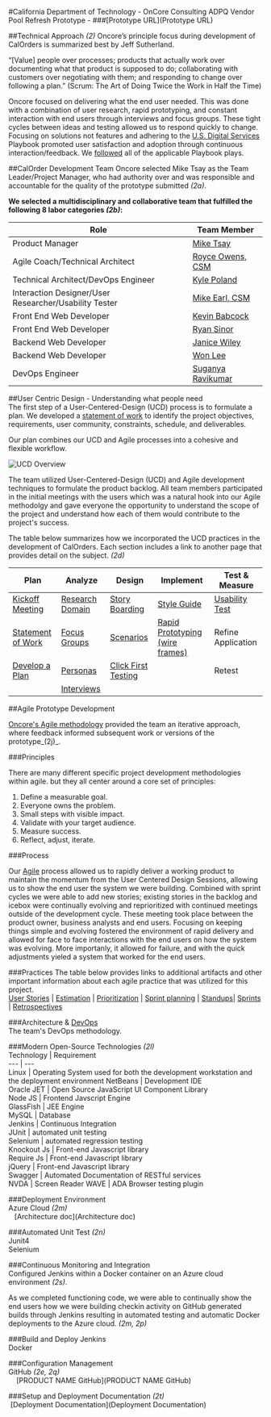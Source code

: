 #California Department of Technology - OnCore Consulting ADPQ Vendor Pool Refresh Prototype - 
###[Prototype URL](Prototype URL)

##Technical Approach _(2)_
Oncore’s principle focus during development of CalOrders is summarized best by Jeff Sutherland.
 
“[Value] people over processes; products that actually work over documenting what that product is supposed to do; collaborating with customers over negotiating with them; and responding to change over following a plan.” (Scrum: The Art of Doing Twice the Work in Half the Time)

Oncore focused on delivering what the end user needed. This was done with a combination of user research, rapid prototyping, and constant interaction with end users through interviews and focus groups. These tight cycles between ideas and testing allowed us to respond quickly to change. Focusing on solutions not features and adhering to the [U.S. Digital Services](https://playbook.cio.gov/) Playbook promoted user satisfaction and adoption through continuous interaction/feedback. We [followed](https://github.com/OncoreLLC/CalOrders/wiki/Addressing-U.S.-Digital-Services-Playbook-Plays) all of the applicable Playbook plays.  

##CalOrder Development Team
Oncore selected Mike Tsay as the Team Leader/Project Manager, who had authority over and was responsible and accountable for the quality of the prototype submitted _(2a)_.

**We selected a multidisciplinary and collaborative team that fulfilled the following 8 labor categories _(2b)_:**  

Role | Team Member  
--- | ---  
Product Manager	| [Mike Tsay](https://github.com/OncoreLLC/CalOrders/wiki/Agile-Team-Bios)
Agile Coach/Technical Architect | [Royce Owens, CSM](https://github.com/OncoreLLC/CalOrders/wiki/Agile-Team-Bios)  
Technical Architect/DevOps Engineer | [Kyle Poland](https://github.com/OncoreLLC/CalOrders/wiki/Agile-Team-Bios) 
Interaction Designer/User Researcher/Usability Tester | [Mike Earl, CSM](https://github.com/OncoreLLC/CalOrders/wiki/Agile-Team-Bios)
Front End Web Developer | [Kevin Babcock](https://github.com/OncoreLLC/CalOrders/wiki/Agile-Team-Bios)
Front End Web Developer | [Ryan Sinor](https://github.com/OncoreLLC/CalOrders/wiki/Agile-Team-Bios)  
Backend Web Developer | [Janice Wiley](https://github.com/OncoreLLC/CalOrders/wiki/Agile-Team-Bios)  
Backend Web Developer | [Won Lee](https://github.com/OncoreLLC/CalOrders/wiki/Agile-Team-Bios)  
DevOps Engineer | [Suganya Ravikumar](https://github.com/OncoreLLC/CalOrders/wiki/Agile-Team-Bios)  

##User Centric Design - Understanding what people need  
The first step of a User-Centered-Design (UCD) process is to formulate a plan.  We developed a [statement of work](https://github.com/OncoreLLC/CalOrders/wiki/Statement-of-Work) to identify the project objectives, requirements, user community, constraints, schedule, and deliverables.

Our plan combines our UCD and Agile processes into a cohesive and flexible workflow.

![UCD Overview](https://github.com/OncoreLLC/CalOrders/blob/master/Artifacts/Usability/ucd%20overview.jpg)

The team utilized User-Centered-Design (UCD) and Agile development techniques to formulate the product backlog.  All team members participated in the initial meetings with the users which was a natural hook into our Agile methodolgy and gave everyone the opportunity to understand the scope of the project and understand how each of them would contribute to the project's success.  

The table below summarizes how we incorporated the UCD practices in the development of CalOrders.  Each section includes a link to another page that provides detail on the subject. _(2d)_  

Plan | Analyze| Design | Implement | Test & Measure  
--- | --- | --- | --- | ----
[Kickoff Meeting](https://github.com/OncoreLLC/CalOrders/wiki/Hold-Kick-Off-Meeting) | [Research Domain](https://github.com/OncoreLLC/CalOrders/wiki/Domain-Research)    | [Story Boarding](https://github.com/OncoreLLC/CalOrders/wiki/Story-Boards)     | [Style Guide](http://www.oracle.com/webfolder/technetwork/jet/jetCookbook.html)    |[Usability Test](https://github.com/OncoreLLC/CalOrders/wiki/Usability-Testing)
[Statement of Work](https://github.com/OncoreLLC/CalOrders/wiki/Statement-of-Work)   |[Focus Groups](https://github.com/OncoreLLC/CalOrders/wiki/CalOrders-Focus-Groups)|[Scenarios](https://github.com/OncoreLLC/CalOrders/wiki/Scenarios)|[Rapid Prototyping (wire frames)](https://github.com/OncoreLLC/CalOrders/wiki/Wire-Frames) | Refine Application            
[Develop a Plan](https://github.com/OncoreLLC/CalOrders/wiki/Develop-a-Plan)   | [Personas](https://github.com/OncoreLLC/CalOrders/wiki/Develop-Personas)|[Click First Testing](https://github.com/OncoreLLC/CalOrders/wiki/Click-First-Testing)       |                | Retest
||[Interviews](https://github.com/OncoreLLC/CalOrders/wiki/Interviews) ||

##Agile Prototype Development   

[Oncore's Agile methodology](https://github.com/OncoreLLC/CalOrders/wiki/Agile-Methodolgy) provided the team an iterative approach, where feedback informed subsequent work or versions of the prototype_(2j)_.   

###Principles

There are many different specific project development methodologies within agile. but they all center around a core set of principles:

1. Define a measurable goal.
2. Everyone owns the problem.
3. Small steps with visible impact.
4. Validate with your target audience.
5. Measure success.
6. Reflect, adjust, iterate.

###Process   

Our [Agile](https://github.com/OncoreLLC/CalOrders/wiki/Agile-Methodolgy) process allowed us to rapidly deliver a working product to maintain the momentum from the User Centered Design Sessions, allowing us to show the end user the system we were building. Combined with sprint cycles we were able to add new stories; existing stories in the backlog and icebox were continually evolving and reprioritized with continued meetings outside of the development cycle. These meeting took place between the product owner, business analysts and end users. Focusing on keeping things simple and evolving fostered the environment of rapid delivery and allowed for face to face interactions with the end users on how the system was evolving.  More importanly, it allowed for failure, and with the quick adjustments yieled a system that worked for the end users.

###Practices
The table below provides links to additional artifacts and other important information about each agile practice that was utilized for this project.<br>
[User Stories]() |
[Estimation](https://github.com/OncoreLLC/CalOrders/wiki/Agile-Story-Estimation) |
[Prioritization](https://github.com/OncoreLLC/CalOrders/wiki/Agile-Story-Prioritization) |
[Sprint planning](https://github.com/OncoreLLC/CalOrders/wiki/Sprint-Planning) | [Standups](https://github.com/OncoreLLC/CalOrders/wiki/Standups)| [Sprints](https://github.com/OncoreLLC/CalOrders/wiki/Sprints) | [Retrospectives](https://github.com/OncoreLLC/CalOrders/wiki/Retrospectives) 


###Architecture & [DevOps](https://github.com/OncoreLLC/CalOrders/wiki/Environments)  
  The team's DevOps methodology.  

###Modern Open-Source Technologies _(2l)_  
Technology | Requirement  
--- | ---  
Linux	| Operating System used for both the development workstation and the deployment environment 
NetBeans | Development IDE  
Oracle JET | Open Source JavaScript UI Component Library  
Node JS | Frontend Javscript Engine  
GlassFish | JEE Engine  
MySQL | Database  
Jenkins | Continuous Integration  
JUnit | automated unit testing  
Selenium | automated regression testing  
Knockout Js | Front-end Javascript library  
Require Js | Front-end Javascript library  
jQuery | Front-end Javascript library  
Swagger | Automated Documentation of RESTful services   
NVDA | Screen Reader
WAVE | ADA Browser testing plugin


###Deployment Environment  
  Azure Cloud _(2m)_  
    [Architecture doc](Architecture doc)  

###Automated Unit Test _(2n)_  
  Junit4  
  Selenium  

###Continuous Monitoring and Integration  
  Configured Jenkins within a Docker container on an Azure cloud environment _(2s)_.   

  As we completed functioning code, we were able to continually show the end users how we were building checkin activity on GitHub generated builds through Jenkins resulting in automated testing and automatic Docker deployments to the Azure cloud. _(2m, 2p)_  

###Build and Deploy
  Jenkins  
  Docker  

###Configuration Management  
  GitHub _(2e, 2q)_  
    [PRODUCT NAME GitHub](PRODUCT NAME GitHub)  
  
###Setup and Deployment Documentation _(2t)_  
  [Deployment Documentation](Deployment Documentation)
